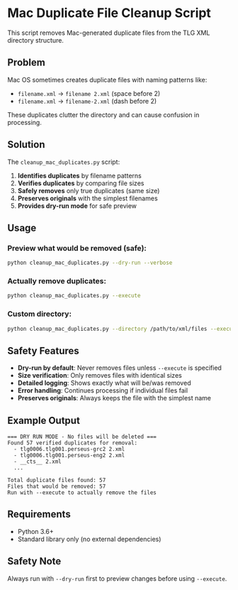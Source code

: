 # Mac Duplicate File Cleanup Script

This script removes Mac-generated duplicate files from the TLG XML directory structure.

## Problem

Mac OS sometimes creates duplicate files with naming patterns like:
- `filename.xml` → `filename 2.xml` (space before 2)
- `filename.xml` → `filename-2.xml` (dash before 2)

These duplicates clutter the directory and can cause confusion in processing.

## Solution

The `cleanup_mac_duplicates.py` script:

1. **Identifies duplicates** by filename patterns
2. **Verifies duplicates** by comparing file sizes
3. **Safely removes** only true duplicates (same size)
4. **Preserves originals** with the simplest filenames
5. **Provides dry-run mode** for safe preview

## Usage

### Preview what would be removed (safe):
```bash
python cleanup_mac_duplicates.py --dry-run --verbose
```

### Actually remove duplicates:
```bash
python cleanup_mac_duplicates.py --execute
```

### Custom directory:
```bash
python cleanup_mac_duplicates.py --directory /path/to/xml/files --execute
```

## Safety Features

- **Dry-run by default**: Never removes files unless `--execute` is specified
- **Size verification**: Only removes files with identical sizes
- **Detailed logging**: Shows exactly what will be/was removed
- **Error handling**: Continues processing if individual files fail
- **Preserves originals**: Always keeps the file with the simplest name

## Example Output

```
=== DRY RUN MODE - No files will be deleted ===
Found 57 verified duplicates for removal:
  - tlg0006.tlg001.perseus-grc2 2.xml
  - tlg0006.tlg001.perseus-eng2 2.xml
  - __cts__ 2.xml
  ...

Total duplicate files found: 57
Files that would be removed: 57
Run with --execute to actually remove the files
```

## Requirements

- Python 3.6+
- Standard library only (no external dependencies)

## Safety Note

Always run with `--dry-run` first to preview changes before using `--execute`.
